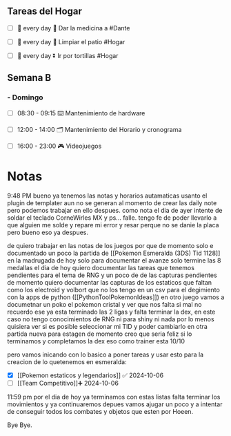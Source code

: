
## Tareas del Hogar 
- [ ] 🔁 every day 🔺 Dar la medicina a #Dante 
- [ ] 🔁 every day 🔽  Limpiar el patio #Hogar
- [ ] 🔁 every day ⏬  Ir por tortillas #Hogar 



## Semana B

### -  Domingo

- [ ] 08:30 - 09:15 ⌨️ Mantenimiento de hardware 
- [ ] 12:00 - 14:00 🗂️ Mantenimiento del Horario y cronograma 
- [ ] 16:00 - 23:00 🎮 Videojuegos 



# Notas

9:48 PM
bueno ya tenemos las notas y horarios autamaticas usanto el plugin de templater aun no se generan al momento de crear las daily note pero podemos trabajar en ello despues.
como nota el dia de ayer intente de soldar el teclado CorneWirles MX y ps... falle. tengo fe de poder llevarlo a que alguien me solde y repare mi error y resar perque no se danie la placa pero bueno eso ya despues.

de quiero trabajar en las notas de los juegos por que de momento solo e documentado un poco la partida de [[Pokemon Esmeralda (3DS) Tid 1128]] en la madrugada de hoy solo para documentar el avanze solo termine las 8 medallas el dia de hoy quiero documentar las tareas que tenemos pendientes para el tema de RNG y un poco de de las capturas pendientes de momento quiero documentar las capturas de los estaticos que faltan como los electroid y volbort que no los tengo en un csv para el degimiento con la apps de python ([[PythonToolPokemonIdeas]]) 
en otro juego vamos a documetnar un poko el pokemon cristal y ver que nos falta si mal no recuerdo ese ya esta terminado las 2 ligas y falta terminar la dex, en este caso no tengo conocimientos de RNG ni para shiny ni nada por lo menos quisiera ver si es posible seleccionar mi TID y poder cambiarlo en otra partida nueva para estagen de momento creo que seria feliz si lo terminamos y completamos la dex eso como trainer esta 10/10

pero vamos inicando con lo basico a poner tareas y usar esto para la creacion de lo quetenemos en esmeralda:
- [x] [[Pokemon estaticos  y legendarios]] ✅ 2024-10-06
- [ ] [[Team Competitivo]]➕ 2024-10-06 

11:59 pm 
por el dia de hoy ya terminamos con estas listas falta terminar los movimientos y ya continuaremos depues vamos ajugar un poco y a intentar de conseguir todos los combates y objetos que esten por Hoeen.

Bye Bye.

